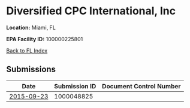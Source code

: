 # Diversified CPC International, Inc

**Location:** Miami, FL

**EPA Facility ID:** 100000225801

[Back to FL Index](../../index.md)

## Submissions

| Date | Submission ID | Document Control Number |
|------|--------------|-------------------------|
| [2015-09-23](submissions/1000048825.md) | 1000048825 |  |
